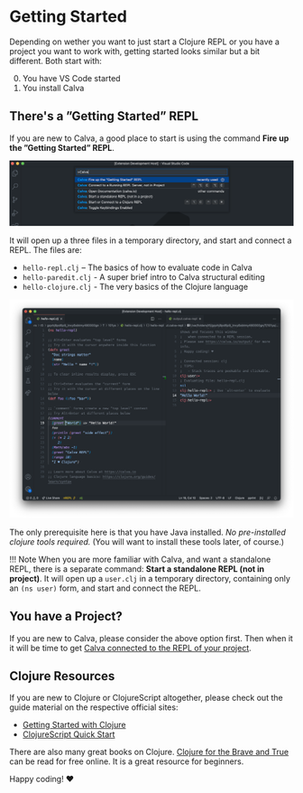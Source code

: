 # Getting Started

Depending on wether you want to just start a Clojure REPL or you have a project you want to work with, getting started looks similar but a bit different. Both start with:

0. You have VS Code started
1. You install Calva

## There's a ”Getting Started” REPL

If you are new to Calva, a good place to start is using the command **Fire up the ”Getting Started” REPL**. 

![Command Palette Start Standalone REPL](images/howto/start-hello-repl.png "Fire up the ”Getting Started” REPL")

It will open up a three files in a temporary directory, and start and connect a REPL. The files are:

- `hello-repl.clj` – The basics of how to evaluate code in Calva
- `hello-paredit.clj` - A super brief intro to Calva structural editing
- `hello-clojure.clj` - The very basics of the Clojure language

![Hello REPL](images/howto/hello-repl.png "hello-repl.clj")


The only prerequisite here is that you have Java installed. _No pre-installed clojure tools required._ (You will want to install these tools later, of course.)

!!! Note
    When you are more familiar with Calva, and want a standalone REPL, there is a separate command: **Start a standalone REPL (not in project)**. It will open up a `user.clj` in a temporary directory, containing only an `(ns user)` form, and start and connect the REPL. 

## You have a Project?

If you are new to Calva, please consider the above option first. Then when it it will be time to get [Calva connected to the REPL of your project](connect.md).

## Clojure Resources

If you are new to Clojure or ClojureScript altogether, please check out the guide material on the respective official sites:

- [Getting Started with Clojure](https://clojure.org/guides/getting_started)
- [ClojureScript Quick Start](https://clojurescript.org/guides/quick-start)

There are also many great books on Clojure. [Clojure for the Brave and True](https://www.braveclojure.com/clojure-for-the-brave-and-true/) can be read for free online. It is a great resource for beginners.


Happy coding! ♥️
